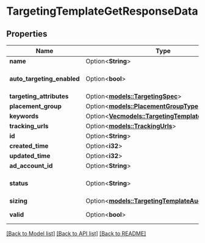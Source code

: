 # TargetingTemplateGetResponseData

## Properties

Name | Type | Description | Notes
------------ | ------------- | ------------- | -------------
**name** | Option<**String**> | targeting template name | [optional]
**auto_targeting_enabled** | Option<**bool**> | Enable auto-targeting for ad group. Also known as <a href=\"https://help.pinterest.com/en/business/article/expanded-targeting\" target=\"_blank\">\"expanded targeting\"</a>. | [optional][default to true]
**targeting_attributes** | Option<[**models::TargetingSpec**](TargetingSpec.md)> |  | [optional]
**placement_group** | Option<[**models::PlacementGroupType**](PlacementGroupType.md)> |  | [optional]
**keywords** | Option<[**Vec<models::TargetingTemplateKeyword>**](TargetingTemplateKeyword.md)> |  | [optional]
**tracking_urls** | Option<[**models::TrackingUrls**](TrackingUrls.md)> |  | [optional]
**id** | Option<**String**> | Targeting template ID. | [optional]
**created_time** | Option<**i32**> | Targeting template created time. Unix timestamp in seconds. | [optional]
**updated_time** | Option<**i32**> | Targeting template updated time.Unix timestamp in seconds. | [optional]
**ad_account_id** | Option<**String**> | The ID of the advertiser that this targeting template belongs to. | [optional]
**status** | Option<**String**> | Indicate targeting template is active or Deleted | [optional][default to Active]
**sizing** | Option<[**models::TargetingTemplateAudienceSizing**](TargetingTemplateAudienceSizing.md)> |  | [optional]
**valid** | Option<**bool**> | Inform if the targeting template is valid (ex. would be false if has revoked audience) | [optional]

[[Back to Model list]](../README.md#documentation-for-models) [[Back to API list]](../README.md#documentation-for-api-endpoints) [[Back to README]](../README.md)


